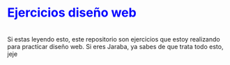 <h1 style="color:blue">Ejercicios diseño web</h1>
<br/>
Si estas leyendo esto, este repositorio son ejercicios que estoy realizando para practicar diseño web. Si eres Jaraba, ya sabes de que trata todo esto, jeje
